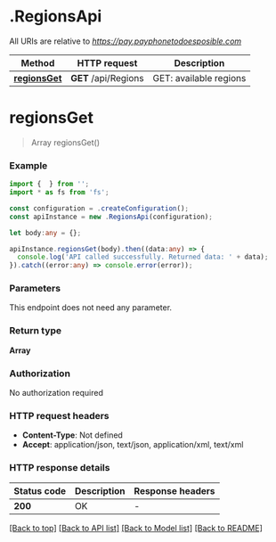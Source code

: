 # .RegionsApi

All URIs are relative to *https://pay.payphonetodoesposible.com*

Method | HTTP request | Description
------------- | ------------- | -------------
[**regionsGet**](RegionsApi.md#regionsGet) | **GET** /api/Regions | GET: available regions


# **regionsGet**
> Array<PayPhoneButtonBusinessModelsRegionModel> regionsGet()


### Example


```typescript
import {  } from '';
import * as fs from 'fs';

const configuration = .createConfiguration();
const apiInstance = new .RegionsApi(configuration);

let body:any = {};

apiInstance.regionsGet(body).then((data:any) => {
  console.log('API called successfully. Returned data: ' + data);
}).catch((error:any) => console.error(error));
```


### Parameters
This endpoint does not need any parameter.


### Return type

**Array<PayPhoneButtonBusinessModelsRegionModel>**

### Authorization

No authorization required

### HTTP request headers

 - **Content-Type**: Not defined
 - **Accept**: application/json, text/json, application/xml, text/xml


### HTTP response details
| Status code | Description | Response headers |
|-------------|-------------|------------------|
**200** | OK |  -  |

[[Back to top]](#) [[Back to API list]](README.md#documentation-for-api-endpoints) [[Back to Model list]](README.md#documentation-for-models) [[Back to README]](README.md)


